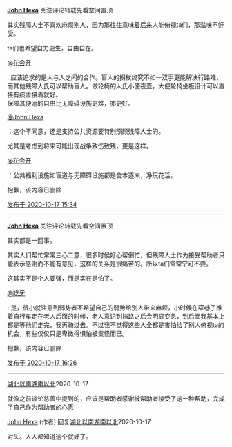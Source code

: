[**John Hexa**](https://www.zhihu.com/people/mcbig)
关注评论转载先看空间置顶
>
其实残障人士不喜欢麻烦别人，因为那往往意味着后来人能俯视ta们，那滋味不好受。  
  >
ta们也希望自力更生，自由自在。
>
[@花会开](https:///www.zhihu.com/people/85ac79a32a06d0f11de1519319fb395f)
>
: 应该追求的是人与人之间的合作。盲人的拐杖终究不如一双手更能解决行路难，而其他残障人氏可以帮助盲人。做轮椅的人氏小便夜壶，大便轮椅坐板设计可以直接有痰盂接着就好。  
保障其便溺的自由比无障碍设施更难，亦更好。
>
[@John Hexa](https://www.zhihu.com/people/mcbig)
>
：这个不同意，还是支持公共资源要特别照顾残障人士的。  
  >
尤其是考虑到将来可能出现战争致伤致残，更是这样。
>
[@花会开](https://www.zhihu.com/people/wan-meng-cheng)
>
：公共福利设施如盲道与无障碍设施都是舍本逐末，净玩花活。
>>
抱歉，该内容已删除

[发布于 2020-10-17 15:34](https:///www.zhihu.com/pin/1300821653123837952)

---

[**John Hexa**](https://www.zhihu.com/people/mcbig)
关注评论转载先看空间置顶
>
其实都是一回事。  
  >
其实人们帮忙常常三心二意，很多时候好心帮倒忙，但残障人士作为接受帮助者只能表示感谢而不能有意见，这样的关系是很痛苦的。所以ta们常常宁可不要。 
  >
这其实不是个人要强，而是实在是怕了。  
  >
>
[@吃牙](https://www.zhihu.com/people/33982e8fc468466220c6a6da3c75a72a)
>
: 是，很小就注意到弱势者不希望自己的弱势给别人带来麻烦，小时候在窄巷子推着自行车走在老人后面的时候，老人意识到挡路之后会明显变急，到后面我基本上都是等他们走完，我再骑过去。不过我不觉得这些人全都是害怕给了别人俯视ta的机会，有些仅仅只是卑微得惧怕被责怪而已。
>>
抱歉，该内容已删除

[发布于 2020-10-17 16:26](https://www.zhihu.com/pin/1300834791541878784)

 ---
 
 [湖北以南湖南以北](https://www.zhihu.com/people/liu-shi-yuan-83)2020-10-17
>
就像之前谈论慈善中提到的，应该是帮助者感谢被帮助者接受了这一种帮助，完成了自己作为帮助者的心愿

[John Hexa](https://www.zhihu.com/people/mcbig)​ (作者) 回复[湖北以南湖南以北](https://www.zhihu.com/people/liu-shi-yuan-83)2020-10-17
>
对头。人人都知道这个就好了。